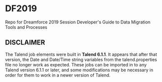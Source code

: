 # DF2019
Repo for Dreamforce 2019 Session Developer's Guide to Data Migration Tools and Processes

## DISCLAIMER
The Talend job elements were built in **Talend 6.1.1**. It appears that after that version, the Date and Date/Time string variables from the talend.properties file no longer work as expected. These jobs can be imported in to any Talend version 6.1.1 or later, and some modifications may be necessary in order for them to work in a newer version of Talend.